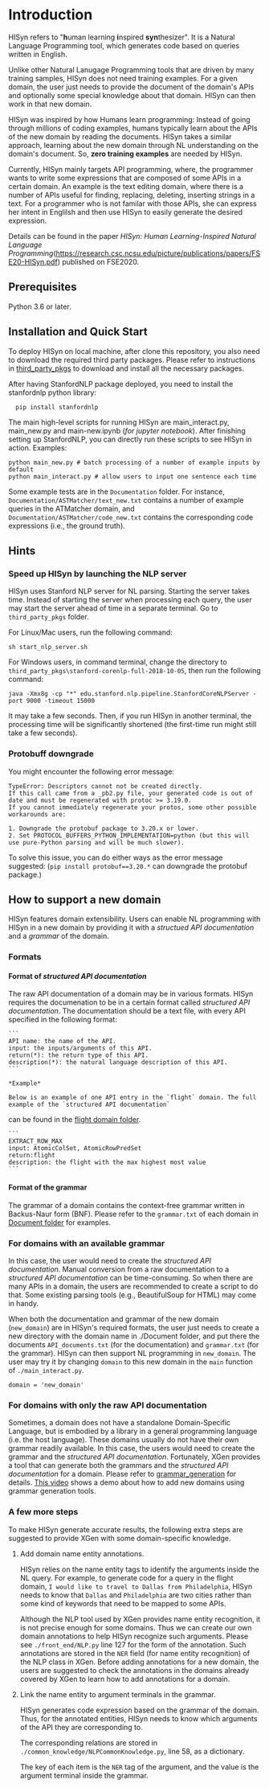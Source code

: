 # Introduction

HISyn refers to "**h**uman learning **i**nspired **syn**thesizer". It is a Natural Language Programming tool, which generates code based on queries written in English.

Unlike other Natural Lanugage Programming tools that are driven by many training samples, HISyn does not need training examples. For a given domain, the user just needs to provide the document of the domain's APIs and optionally some special knowledge about that domain. HISyn can then work in that new domain. 

HISyn was inspired by how Humans learn programming: Instead of going through millions of coding examples, humans typically learn about the APIs of the new domain by reading the documents. HISyn takes a similar approach, learning about the new domain through NL understanding on the domain's document. So, **zero training examples** are needed by HISyn. 

Currently, HISyn mainly targets API programming, where, the programmer wants to write some expressions that are composed of some APIs in a certain domain. An example is the text editing domain, where there is a number of APIs useful for finding, replacing, deleting, inserting strings in a text. For a programmer who is not familar with those APIs, she can express her intent in Englilsh and then use HISyn to easily generate the desired expression. 

Details can be found in the paper *HISyn: Human Learning-Inspired Natural Language
Programming*(https://research.csc.ncsu.edu/picture/publications/papers/FSE20-HISyn.pdf) published on FSE2020.

## Prerequisites

Python 3.6 or later.

## Installation and Quick Start
To deploy HISyn on local machine, after clone this repository, you also need to download the required third party packages. 
Please refer to instructions in [third_party_pkgs](./third_party_pkgs) to download and install all the necessary packages. 

After having StanfordNLP package deployed, you need to install the stanfordnlp python library:

      pip install stanfordnlp

The main high-level scripts for running HISyn are main_interact.py, main_new.py and main-new.ipynb (*for jupyter notebook*). After finishing setting up StanfordNLP, you
can directly run these scripts to see HISyn in action. Examples:

```
python main_new.py # batch processing of a number of example inputs by default
python main_interact.py # allow users to input one sentence each time
```

Some example tests are in the `Documentation` folder. For instance, `Documentation/ASTMatcher/text_new.txt` contains a 
number of example queries in the ATMatcher domain, and `Documentation/ASTMatcher/code_new.txt` contains the 
corresponding code expressions (i.e., the ground truth). 

## Hints
### Speed up HISyn by launching the NLP server
HISyn uses Stanford NLP server for NL parsing. Starting the server takes time. Instead of starting the server 
when processing each query, the user may start the server ahead of time in a separate terminal. Go to 
`third_party_pkgs` folder.

For Linux/Mac users, run the following command:

```
sh start_nlp_server.sh
```

For Windows users, in command terminal, change the directory to `third_party_pkgs\stanford-corenlp-full-2018-10-05`, then 
run the following command:
```
java -Xmx8g -cp "*" edu.stanford.nlp.pipeline.StanfordCoreNLPServer -port 9000 -timeout 15000
```

It may take a few seconds. Then, if you run HISyn in another terminal, the processing time will be significantly
shortened (the first-time run might still take a few seconds). 

### Protobuff downgrade
You might encounter the following error message:
```commandline
TypeError: Descriptors cannot not be created directly.
If this call came from a _pb2.py file, your generated code is out of date and must be regenerated with protoc >= 3.19.0.
If you cannot immediately regenerate your protos, some other possible workarounds are:

1. Downgrade the protobuf package to 3.20.x or lower.
2. Set PROTOCOL_BUFFERS_PYTHON_IMPLEMENTATION=python (but this will use pure-Python parsing and will be much slower).
```
To solve this issue, you can do either ways as the error message suggested:
(```pip install protobuf==3.20.*``` can downgrade the protobuf package.)

## How to support a new domain

HISyn features domain extensibility. Users can enable NL programming with HISyn in a new domain by providing it with a *structued API documentation* and a *grammar* of the domain. 

### Formats

#### Format of *structured API documentation*

   The raw API documentation of a domain may be in various formats. HISyn requires the documenation to be in a certain format called *structured API documentation*. The documentation should be a text file, with every API specified in the following format:

    ```
    API name: the name of the API.
    input: the inputs/arguments of this API.
    return(*): the return type of this API. 
    description(*): the natural language description of this API.
    ``` 

    *Example*

    Below is an example of one API entry in the `flight` domain. The full example of the `structured API documentation`
can be found in the [flight domain folder](./Documentation/Flight/API_documents.txt).

    ```
    EXTRACT_ROW_MAX
    input: AtomicColSet, AtomicRowPredSet
    return:flight
    description: the flight with the max highest most value
    ```

  
#### Format of the grammar

  The grammar of a domain contains the context-free grammar written in Backus-Naur form (BNF). Please refer to the `grammar.txt` of each domain in [Document folder](./Documentation/) for examples.


### For domains with an available grammar 

In this case, the user would need to create the *structured API documentation*. Manual conversion from a raw documentation to a *structured API documentation* can be time-consuming. So when there are many APIs in a domain, the users are recommended to create a script to do that. Some existing parsing tools (e.g., BeautifulSoup for HTML) may come in handy. 

When both the documentation and grammar of the new domain (`new_domain`) are in HISyn's required formats, the user just needs to create a new directory with the domain name in ./Document folder, and put there the documents `API_documents.txt` (for the documentation) and `grammar.txt` (for the grammar). HISyn can then support NL programming in `new_domain`. The user may try it by changing `domain` to this new domain in the `main` function of `./main_interact.py`.  

```
domain = 'new_domain'
```

### For domains with only the raw API documentation

Sometimes, a domain does not have a standalone Domain-Specific Language, but is embodied by a library in a general programming language (i.e. the host language). 
These domains usually do not have their own grammar readily available. In this case, the users would need to create the grammar and the *structured API documentation*. Fortunately, XGen provides a tool that can generate both the grammars and the *structured API documentation* for a domain. Please refer to [grammar_generation](./tools/grammar_generation) for details.
[This video](https://drive.google.com/file/d/18DlmjA9dnp0VB5efcYQ7m8SgbIKspWJG/view?usp=sharing) shows a demo about how to add new domains using grammar generation tools.

### A few more steps

To make HISyn generate accurate results, the following extra steps are suggested to provide XGen with some domain-specific knowledge.

1. Add domain name entity annotations.

    HISyn relies on the name entity tags to identify the arguments inside the NL query. For example, to generate code for a query in the flight domain, `I would like to travel to Dallas from Philadelphia`, 
    HISyn needs to know that `Dallas` and `Philadelphia` are two cities rather than some kind of keywords that need to be mapped to some APIs. 
    
    Although the NLP tool used by XGen provides name entity recognition, it is not precise enough for some domains. Thus we can create our own domain annotations to help HISyn recognize such arguments. Please see `./front_end/NLP.py` line 127 for the form of the annotation. Such annotations are stored in the `NER` field (for name entity recognition) of the NLP class in XGen. Before adding annotations for a new domain, the users are suggested to check the annotations in the domains already covered by XGen to learn how to add annotations for a domain. 
    
2. Link the name entity to argument terminals in the grammar.
    
    HISyn generates code expression based on the grammar of the domain. Thus, for the annotated entities, HISyn needs to know which arguments of the API they are corresponding to.
    
    The corresponding relations are stored in `./common_knowledge/NLPCommonKnowledge.py`, line 58, as a dictionary.
    
    The key of each item is the `NER` tag of the argument, and the value is the argument terminal inside the grammar.
    
    
